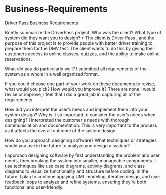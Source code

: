 # Business-Requirements
Driver Pass Business Requirements

Briefly summarize the DriverPass project. Who was the client? What type of system did they want you to design?
•	The client is Driver Pass , and the purpose of this project is to provide people with better driver training to prepare them for the DMV test. The client wants to do this by giving their customers access to online classes, quizzes, and the ability to make online reservations.


What did you do particularly well?
I submitted all requirements of the system as a whole in a well organized format.

If you could choose one part of your work on these documents to revise, what would you pick? How would you improve it?
There are none I would revise or improve, I feel that I did a great job in capturing all of the requirements.

How did you interpret the user’s needs and implement them into your system design? Why is it so important to consider the user’s needs when designing? I interpreted the customer's needs with thorough communiciation and documentation. This is very important to the process as it affects the overall outcome of the system design.

How do you approach designing software? What techniques or strategies would you use in the future to analyze and design a system?

I approach designing software by first understanding the problem and user needs, then breaking the system into smaller, manageable components. I use techniques like use case diagrams, activity diagrams, and class diagrams to visualize functionality and structure before coding. In the future, I plan to continue applying UML modeling, iterative design, and user feedback loops to analyze and refine systems, ensuring they’re both functional and user-friendly.
